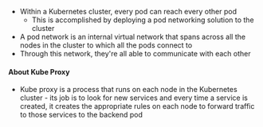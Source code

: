 
- Within a Kubernetes cluster, every pod can reach every other pod 
	- This is accomplished by deploying a pod networking solution to the cluster
- A pod network is an internal virtual network that spans across all the nodes in the cluster to which all the pods connect to
- Through this network, they're all able to communicate with each other

#### About Kube Proxy

- Kube proxy is a process that runs on each node in the Kubernetes cluster - its job is to look for new services and every time a service is created, it creates the appropriate rules on each node to forward traffic to those services to the backend pod

